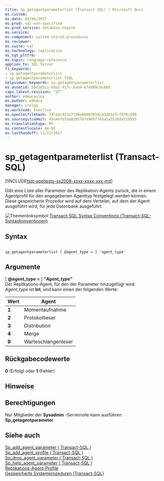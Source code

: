 ```yaml
---
title: Sp_getagentparameterlist (Transact-SQL) | Microsoft Docs
ms.custom: 
ms.date: 03/06/2017
ms.prod: sql-non-specified
ms.prod_service: database-engine
ms.service: 
ms.component: system-stored-procedures
ms.reviewer: 
ms.suite: sql
ms.technology: replication
ms.tgt_pltfrm: 
ms.topic: language-reference
applies_to: SQL Server
f1_keywords:
- sp_getagentparameterlist
- sp_getagentparameterlist_TSQL
helpviewer_keywords: sp_getagentparameterlist
ms.assetid: 50d3d3c1-b9a1-417c-bad4-674089c9c60d
caps.latest.revision: "27"
author: edmacauley
ms.author: edmaca
manager: craigg
ms.workload: Inactive
ms.openlocfilehash: f3fa8c913a7136e0b80f01bc43d81e7cf039cd00
ms.sourcegitcommit: 45e4efb7aa828578fe9eb7743a1a3526da719555
ms.translationtype: MT
ms.contentlocale: de-DE
ms.lasthandoff: 11/21/2017
---
```

# <a name="spgetagentparameterlist-transact-sql"></a>sp_getagentparameterlist (Transact-SQL)
[!INCLUDE[tsql-appliesto-ss2008-xxxx-xxxx-xxx-md](../../includes/tsql-appliesto-ss2008-xxxx-xxxx-xxx-md.md)]

  Gibt eine Liste aller Parameter des Replikation-Agents zurück, die in einem Agentprofil für den angegebenen Agenttyp festgelegt werden können. Diese gespeicherte Prozedur wird auf dem Verteiler, auf dem der Agent ausgeführt wird, für jede Datenbank ausgeführt.  
  
 ![Themenlinksymbol](../../database-engine/configure-windows/media/topic-link.gif "Topic link icon") [Transact-SQL Syntax Conventions (Transact-SQL-Syntaxkonventionen)](../../t-sql/language-elements/transact-sql-syntax-conventions-transact-sql.md)  
  
## <a name="syntax"></a>Syntax  
  
```  
  
sp_getagentparameterlist [ @agent_type = ] 'agent_type'  
```  
  
## <a name="arguments"></a>Argumente  
 [  **@agent_type =** ] **"***Agent_type***"**  
 Der Replikations-Agent, für den der Parameter hinzugefügt wird. *Agent_type* ist **Int**, und kann einen der folgenden Werte:  
  
|Wert|Agent|  
|-----------|-----------|  
|**1**|Momentaufnahme|  
|**2**|Protokollleser|  
|**3**|Distribution|  
|**4**|Merge|  
|**9**|Warteschlangenleser|  
  
## <a name="return-code-values"></a>Rückgabecodewerte  
 **0** (Erfolg) oder **1** (Fehler)  
  
## <a name="remarks"></a>Hinweise  
  
## <a name="permissions"></a>Berechtigungen  
 Nur Mitglieder der **Sysadmin** -Serverrolle kann ausführen **Sp_getagentparameter**.  
  
## <a name="see-also"></a>Siehe auch  
 [Sp_add_agent_parameter &#40; Transact-SQL &#41;](../../relational-databases/system-stored-procedures/sp-add-agent-parameter-transact-sql.md)   
 [Sp_add_agent_profile &#40; Transact-SQL &#41;](../../relational-databases/system-stored-procedures/sp-add-agent-profile-transact-sql.md)   
 [Sp_drop_agent_parameter &#40; Transact-SQL &#41;](../../relational-databases/system-stored-procedures/sp-drop-agent-parameter-transact-sql.md)   
 [Sp_help_agent_parameter &#40; Transact-SQL &#41;](../../relational-databases/system-stored-procedures/sp-help-agent-parameter-transact-sql.md)   
 [Replikations-Agent-Profile](../../relational-databases/replication/agents/replication-agent-profiles.md)   
 [Gespeicherte Systemprozeduren &#40;Transact-SQL&#41;](../../relational-databases/system-stored-procedures/system-stored-procedures-transact-sql.md)  
  
  
